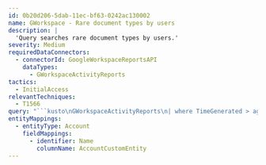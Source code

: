 ```yaml
---
id: 0b20d206-5dab-11ec-bf63-0242ac130002
name: GWorkspace - Rare document types by users
description: |
  'Query searches rare document types by users.'
severity: Medium
requiredDataConnectors:
  - connectorId: GoogleWorkspaceReportsAPI
    dataTypes:
      - GWorkspaceActivityReports
tactics:
  - InitialAccess
relevantTechniques:
  - T1566
query: "```kusto\nGWorkspaceActivityReports\n| where TimeGenerated > ago(24h)\n| where isnotempty(DocType)\n| summarize users = make_set(ActorEmail), count() by DocType\n| top 20 by count_ asc \n| extend AccountCustomEntity = users\n```"
entityMappings:
  - entityType: Account
    fieldMappings:
      - identifier: Name
        columnName: AccountCustomEntity
---
```


